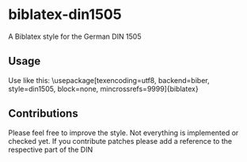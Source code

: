 biblatex-din1505
================

A Biblatex style for the German DIN 1505

Usage
------

Use like this:
    \usepackage[texencoding=utf8, backend=biber, style=din1505, block=none, mincrossrefs=9999]{biblatex}

Contributions
--------------
Please feel free to improve the style. Not everything is implemented or checked yet. If you contribute patches please add a reference to the respective part of the DIN